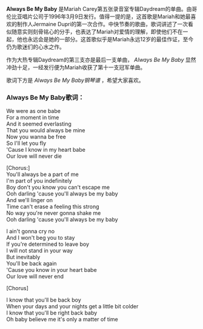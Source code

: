 

**Always Be My Baby** 是Mariah
Carey第五张录音室专辑Daydream的单曲。由哥伦比亚唱片公司于1996年3月9日发行。值得一提的是，这首歌是Mariah和她最喜欢的制作人Jermaine
Dupri的第一次合作。中快节奏的歌曲，歌词讲述了一次看似随意实则刻骨铭心的分手，也表达了Mariah对爱情的理解，即使他们不在一起，他也永远会是她的一部分。这首歌似乎是Mariah永远12岁的最佳作证，至今仍为歌迷们的心水之作。

作为大热专辑Daydream的第三支亦是最后一支单曲， _Always Be My Baby_
显然冲劲十足，一经发行便为Mariah收获了第十一支冠军单曲。

歌词下方是 _Always Be My Baby钢琴谱_ ，希望大家喜欢。

### Always Be My Baby歌词：

We were as one babe  
For a moment in time  
And it seemed everlasting  
That you would always be mine  
Now you wanna be free  
So I'll let you fly  
'Cause I know in my heart babe  
Our love will never die

[Chorus:]  
You'll always be a part of me  
I'm part of you indefinitely  
Boy don't you know you can't escape me  
Ooh darling 'cause you'll always be my baby  
And we'll linger on  
Time can't erase a feeling this strong  
No way you're never gonna shake me  
Ooh darling 'cause you'll always be my baby

I ain't gonna cry no  
And I won't beg you to stay  
If you're determined to leave boy  
I will not stand in your way  
But inevitably  
You'll be back again  
'Cause you know in your heart babe  
Our love will never end

[Chorus]

I know that you'll be back boy  
When your days and your nights get a little bit colder  
I know that you'll be right back baby  
Oh baby believe me it's only a matter of time

